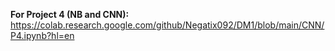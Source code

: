 **For Project 4 (NB and CNN):** https://colab.research.google.com/github/Negatix092/DM1/blob/main/CNN/P4.ipynb?hl=en
